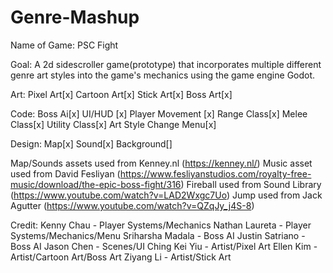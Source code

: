 # Genre-Mashup
Name of Game:
PSC Fight

Goal:
A 2d sidescroller game(prototype) that incorporates multiple different genre art styles into the game's mechanics using the game engine Godot.

Art:
Pixel Art[x]
Cartoon Art[x]
Stick Art[x]
Boss Art[x]

Code:
Boss Ai[x]
UI/HUD [x]
Player Movement [x]
Range Class[x]
Melee Class[x]
Utility Class[x]
Art Style Change Menu[x]

Design:
Map[x]
Sound[x]
Background[]

Map/Sounds assets used from Kenney.nl (https://kenney.nl/)
Music asset used from David Fesliyan (https://www.fesliyanstudios.com/royalty-free-music/download/the-epic-boss-fight/316)
Fireball used from Sound Library (https://www.youtube.com/watch?v=LAD2Wxgc7Uo)
Jump used from Jack Agutter (https://www.youtube.com/watch?v=QZqJy_j4S-8)

Credit:
Kenny Chau - Player Systems/Mechanics
Nathan Laureta - Player Systems/Mechanics/Menu
Sriharsha Madala - Boss AI
Justin Satriano - Boss AI
Jason Chen - Scenes/UI
Ching Kei Yiu - Artist/Pixel Art
Ellen Kim - Artist/Cartoon Art/Boss Art
Ziyang Li - Artist/Stick Art
